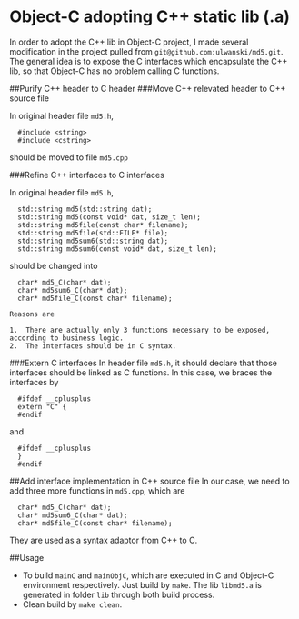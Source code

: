 Object-C adopting C++ static lib (.a)
===

In order to adopt the C++ lib in Object-C project, I made several modification in the project pulled from `git@github.com:ulwanski/md5.git`. The general idea is to expose the C interfaces which encapsulate the C++ lib, so that Object-C has no problem calling C functions.

##Purify C++ header to C header
###Move C++ relevated header to C++ source file

In original header file `md5.h`,
  ```
    #include <string>
    #include <cstring>
  ```
should be moved to file `md5.cpp`

###Refine C++ interfaces to C interfaces

In original header file `md5.h`,
  ```
    std::string md5(std::string dat);
    std::string md5(const void* dat, size_t len);
    std::string md5file(const char* filename);
    std::string md5file(std::FILE* file);
    std::string md5sum6(std::string dat);
    std::string md5sum6(const void* dat, size_t len);
  ```
should be changed into
  ```
    char* md5_C(char* dat);
    char* md5sum6_C(char* dat);
    char* md5file_C(const char* filename);
  ```
    Reasons are

    1.  There are actually only 3 functions necessary to be exposed, according to business logic.
    2.  The interfaces should be in C syntax.

###Extern C interfaces
In header file `md5.h`, it should declare that those interfaces should be linked as C functions. In this case, we braces the interfaces by

  ```
    #ifdef __cplusplus
    extern "C" {
    #endif
  ```
and
  ```
    #ifdef __cplusplus
    }
    #endif
  ```

##Add interface implementation in C++ source file
In our case, we need to add three more functions in `md5.cpp`, which are
  ```
    char* md5_C(char* dat);
    char* md5sum6_C(char* dat);
    char* md5file_C(const char* filename);
  ```
They are used as a syntax adaptor from C++ to C. 

##Usage
* To build `mainC` and `mainObjC`, which are executed in C and Object-C environment respectively. Just build by `make`. The lib `libmd5.a` is generated in folder `lib` through both build process.
* Clean build by `make clean`.
